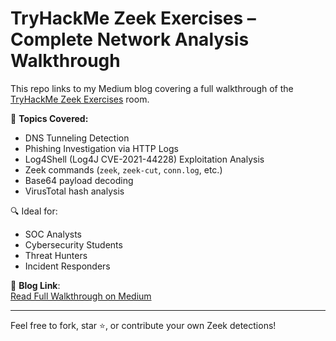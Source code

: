 # TryHackMe Zeek Exercises – Complete Network Analysis Walkthrough

This repo links to my Medium blog covering a full walkthrough of the [TryHackMe Zeek Exercises](https://tryhackme.com/room/zeekexercises) room.

📌 **Topics Covered:**
- DNS Tunneling Detection  
- Phishing Investigation via HTTP Logs  
- Log4Shell (Log4J CVE-2021-44228) Exploitation Analysis  
- Zeek commands (`zeek`, `zeek-cut`, `conn.log`, etc.)  
- Base64 payload decoding  
- VirusTotal hash analysis

🔍 Ideal for:
- SOC Analysts  
- Cybersecurity Students  
- Threat Hunters  
- Incident Responders  

📖 **Blog Link**:  
[Read Full Walkthrough on Medium](https://medium.com/@aa7661538/tryhackme-zeek-exercises-complete-network-analysis-walkthrough-53688f1095b8)

---

Feel free to fork, star ⭐, or contribute your own Zeek detections!
